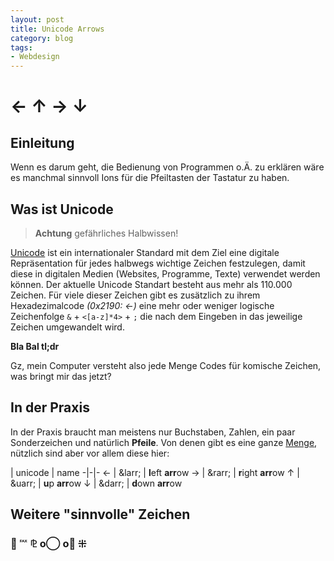 ```yaml
---
layout: post 
title: Unicode Arrows
category: blog
tags:
- Webdesign
---
```

# &larr; &uarr; &rarr; &darr;

## Einleitung

Wenn es darum geht, die Bedienung von Programmen o.Ä. zu erklären wäre es manchmal sinnvoll Ions für die Pfeiltasten der Tastatur zu haben.

<!-- break -->

## Was ist Unicode

> __Achtung__
> gefährliches Halbwissen!
 
[Unicode](http://www.unicode.org/) ist ein internationaler Standard mit dem Ziel eine digitale Repräsentation für jedes halbwegs wichtige Zeichen festzulegen, damit diese in digitalen Medien (Websites, Programme, Texte) verwendet werden können. Der aktuelle Unicode Standart besteht aus mehr als 110.000 Zeichen. Für viele dieser Zeichen gibt es zusätzlich zu ihrem Hexadezimalcode _(0x2190: &larr;)_ eine mehr oder weniger logische Zeichenfolge `&` + `<[a-z]*4>` + `;` die nach dem Eingeben in das jeweilige Zeichen umgewandelt wird.

__Bla Bal tl;dr__

Gz, mein Computer versteht also jede Menge Codes für komische Zeichen, was bringt mir das jetzt?

## In der Praxis

In der Praxis braucht man meistens nur Buchstaben, Zahlen, ein paar Sonderzeichen und natürlich __Pfeile__. Von denen gibt es eine ganze [Menge](http://www.alanwood.net/unicode/arrows.html), nützlich sind aber vor allem diese hier:  

| unicode | name
-|-|-
&larr; | &amp;larr; | **l**eft **arr**ow
&rarr; | &amp;rarr; | **r**ight **arr**ow
&uarr; | &amp;uarr; | **u**p **arr**ow
&darr; | &amp;darr; | **d**own **arr**ow  

## Weitere "sinnvolle" Zeichen

### ⇜  ℻  ⅊  o⃝  o⃦  ⁜  



